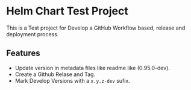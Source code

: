 # Helm Chart Test Project 

This is a Test project for Develop a GitHub Workflow based, release and deployment process.

## Features

* Update version in metadata files like readme like (0.95.0-dev).
* Create a Github Relase and Tag.
* Mark Develop Versions with a ```x.y.z-dev``` sufix.
